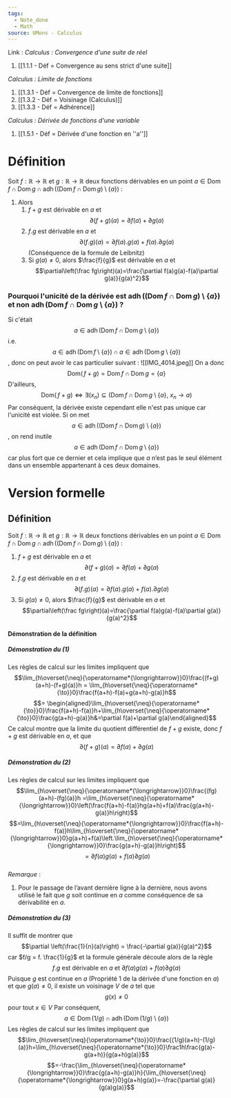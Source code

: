 ```yaml
---
tags:
  - Note_done
  - Math
source: UMons - Calculus
---
```


Link :
_Calculus : Convergence d'une suite de réel_
1. [[1.1.1 - Déf = Convergence au sens strict d'une suite]]

_Calculus : Limite de fonctions_
1. [[1.3.1 - Déf = Convergence de limite de fonctions]]
1. [[1.3.2 - Déf = Voisinage (Calculus)]]
1. [[1.3.3 - Déf = Adhérence]]

_Calculus : Dérivée de fonctions d'une variable_
1. [[1.5.1 - Déf = Dérivée d'une fonction en ''a'']]

# Définition
Soit $f : \mathbb{R} \to \mathbb{R}$ et $g : \mathbb{R} \to \mathbb{R}$ deux fonctions dérivables en un point $a\in\operatorname{Dom}f\cap\operatorname{Dom}g\cap\operatorname{adh}\big((\operatorname{Dom}f\cap\operatorname{Dom}g)\setminus\{a\}\big)$ :
1. Alors 
	1. $f+g$ est dérivable en $a$ et $$\partial(f+g) (a) = \partial f(a) + \partial g(a)$$
	2. $f.g$ est dérivable en $a$ et $$\partial (f.g)(a) = \partial f(a).g(a)+ f(a). \partial g(a)$$ (Conséquence de la formule de Leibnitz)
	3. Si $g(a) \neq 0$, alors $\frac{f}{g}$ est dérivable en $a$ et $$\partial\left(\frac fg\right)(a)=\frac{\partial f(a)g(a)-f(a)\partial g(a)}{g(a)^2}$$
### Pourquoi l'unicité de la dérivée est $\operatorname{adh}\big((\operatorname{Dom}f\cap\operatorname{Dom}g)\setminus\{a\}\big)$ et non $\operatorname{adh}\big(\operatorname{Dom}f\cap\operatorname{Dom}g\setminus\{a\}\big)$ ?
Si c'était $$a \in \operatorname{adh}\big(\operatorname{Dom}f\cap\operatorname{Dom}g\setminus\{a\}\big)$$ i.e. $$a \in \operatorname{adh}\big(\operatorname{Dom}f\setminus\{a\}\big) \cap a \in \operatorname{adh}\big(\operatorname{Dom}g\setminus\{a\}\big)$$, donc on peut avoir le cas particulier suivant :
![[IMG_4014.jpeg]]
On a donc $$\operatorname{Dom(}f+g) = \operatorname{Dom}f \cap \operatorname{Dom}g = \{a\}$$ 
D'ailleurs, $$\operatorname{Dom(}f+g) \iff \exists (x_n) \subseteq (\operatorname{Dom}f\cap \operatorname{Dom}g \setminus \{a\},\ x_n \to a)$$
Par conséquent, la dérivée existe cependant elle n'est pas unique car l'unicité est violée. Si on met $$a \in \operatorname{adh}\big((\operatorname{Dom}f\cap\operatorname{Dom}g)\setminus\{a\}\big)$$, on rend inutile $$a \in \operatorname{adh}\big(\operatorname{Dom}f\cap\operatorname{Dom}g\setminus\{a\}\big)$$ car plus fort que ce dernier et cela implique que $a$ n’est pas le seul élément dans un ensemble appartenant à ces deux domaines.



# Version formelle
## Définition
Soit $f : \mathbb{R} \to \mathbb{R}$ et $g : \mathbb{R} \to \mathbb{R}$ deux fonctions dérivables en un point $a\in\operatorname{Dom}f\cap\operatorname{Dom}g\cap\operatorname{adh}\big((\operatorname{Dom}f\cap\operatorname{Dom}g)\setminus\{a\}\big)$ :
1. $f+g$ est dérivable en $a$ et $$\partial(f+g) (a) = \partial f(a) + \partial g(a)$$
2. $f.g$ est dérivable en $a$ et $$\partial (f.g)(a) = \partial f(a).g(a)+ f(a). \partial g(a)$$
3. Si $g(a) \neq 0$, alors $\frac{f}{g}$ est dérivable en $a$ et $$\partial\left(\frac fg\right)(a)=\frac{\partial f(a)g(a)-f(a)\partial g(a)}{g(a)^2}$$

#### Démonstration de la définition
##### Démonstration du (1)
Les règles de calcul sur les limites impliquent que $$\lim_{h\overset{\neq}{\operatorname*{\longrightarrow}}0}\frac{(f+g)(a+h)-(f+g)(a)}h = \lim_{h\overset{\neq}{\operatorname*{\to}}0}\frac{f(a+h)-f(a)+g(a+h)-g(a)}h$$$$= \begin{aligned}\lim_{h\overset{\neq}{\operatorname*{\to}}0}\frac{f(a+h)-f(a)}h+\lim_{h\overset{\neq}{\operatorname*{\to}}0}\frac{g(a+h)-g(a)}h&=\partial f(a)+\partial g(a)\end{aligned}$$
Ce calcul montre que la limite du quotient différentiel de $f+g$ existe, donc $f+g$ est dérivable en $a$, et que $$\partial(f+g)(a) = \partial f(a) + \partial g(a)$$

##### Démonstration du (2)
Les règles de calcul sur les limites impliquent que $$\lim_{h\overset{\neq}{\operatorname*{\longrightarrow}}0}\frac{(fg)(a+h)-(fg)(a)}h =\lim_{h\overset{\neq}{\operatorname*{\longrightarrow}}0}\left(\frac{f(a+h)-f(a)}hg(a+h)+f(a)\frac{g(a+h)-g(a)}h\right)$$$$=\lim_{h\overset{\neq}{\operatorname*{\longrightarrow}}0}\frac{f(a+h)-f(a)}h\lim_{h\overset{\neq}{\operatorname*{\longrightarrow}}0}g(a+h)+f(a)\left.\lim_{h\overset{\neq}{\operatorname*{\longrightarrow}}0}\frac{g(a+h)-g(a)}h\right)$$$$=\partial f(a)g(a)+f(a)\partial g(a)$$
\
_Remarque_ :
1. Pour le passage de l’avant dernière ligne à la dernière, nous avons utilisé le fait que $g$ soit continue en $a$ comme conséquence de sa dérivabilité en $a$.

##### Démonstration du (3)
Il suffit de montrer que $$\partial \left(\frac{1}{n}(a)\right) = \frac{-\partial g(a)}{g(a)^2}$$ car $f/g = f. \frac{1}{g}$ et la formule générale découle alors de la règle $$f.g\text{ est dérivable en }a\text{ et }\partial f(a)g(a)+f(a)\partial g(a)$$Puisque $g$ est continue en $a$ (Propriété 1 de la dérivée d'une fonction en $a$) et que $g(a) \neq 0$, il existe un voisinage $V$ de $a$ tel que $$g(x) \neq 0$$ pour tout $x \in V$ 
Par conséquent, $$a\in\operatorname{Dom}(1/g)\cap\operatorname{adh}(\operatorname{Dom}(1/g)\setminus\{a\})$$
Les règles de calcul sur les limites impliquent que $$\lim_{h\overset{\neq}{\operatorname*{\to}}0}\frac{(1/g)(a+h)-(1/g)(a)}h=\lim_{h\overset{\neq}{\operatorname*{\to}}0}\frac1h\frac{g(a)-g(a+h)}{g(a+h)g(a)}$$$$=-\frac{\lim_{h\overset{\neq}{\operatorname*{\longrightarrow}}0}\frac{g(a+h)-g(a)}h}{\lim_{h\overset{\neq}{\operatorname*{\longrightarrow}}0}g(a+h)g(a)}=-\frac{\partial g(a)}{g(a)g(a)}$$
